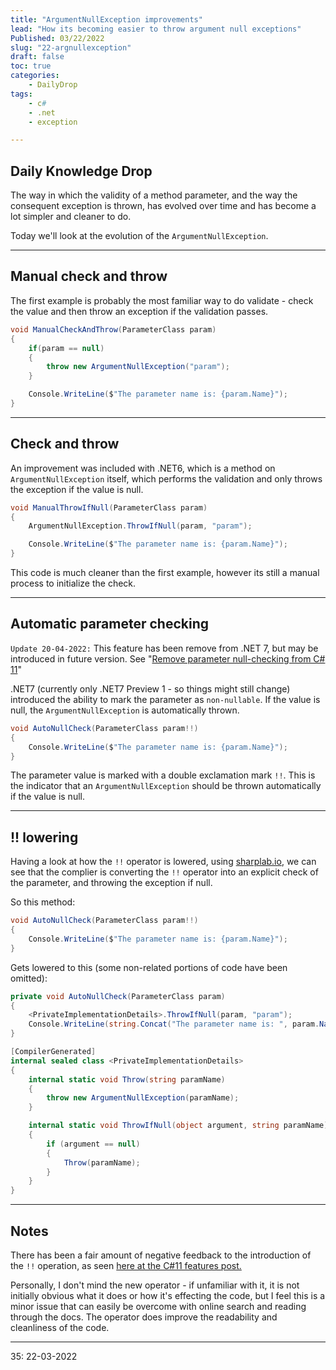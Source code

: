 ```yaml
---
title: "ArgumentNullException improvements"
lead: "How its becoming easier to throw argument null exceptions"
Published: 03/22/2022
slug: "22-argnullexception"
draft: false
toc: true
categories:
    - DailyDrop
tags:
    - c#
    - .net
    - exception

---
```


## Daily Knowledge Drop

The way in which the validity of a method parameter, and the way the consequent exception is thrown, has evolved over time and has become a lot simpler and cleaner to do.

Today we'll look at the evolution of the `ArgumentNullException`.

---

## Manual check and throw

The first example is probably the most familiar way to do validate - check the value and then throw an exception if the validation passes.

``` csharp
void ManualCheckAndThrow(ParameterClass param)
{
    if(param == null)
    {
        throw new ArgumentNullException("param");
    }

    Console.WriteLine($"The parameter name is: {param.Name}");
}
```

---

## Check and throw

An improvement was included with .NET6, which is a method on `ArgumentNullException` itself, which performs the validation and only throws the exception if the value is null.

``` csharp
void ManualThrowIfNull(ParameterClass param)
{
    ArgumentNullException.ThrowIfNull(param, "param");

    Console.WriteLine($"The parameter name is: {param.Name}");
}
```

This code is much cleaner than the first example, however its still a manual process to initialize the check.

---

## Automatic parameter checking

`Update 20-04-2022:` This feature has been remove from .NET 7, but may be introduced in future version. See "[Remove parameter null-checking from C# 11](https://devblogs.microsoft.com/dotnet/csharp-11-preview-updates/#remove-parameter-null-checking-from-c-11)"  

.NET7 (currently only .NET7 Preview 1 - so things might still change) introduced the ability to mark the parameter as `non-nullable`. If the value is null, the `ArgumentNullException` is automatically thrown.

``` csharp
void AutoNullCheck(ParameterClass param!!)
{
    Console.WriteLine($"The parameter name is: {param.Name}");
}
```

The parameter value is marked with a double exclamation mark `!!`. This is the indicator that an `ArgumentNullException` should be thrown automatically if the value is null.

---

## !! lowering

Having a look at how the `!!` operator is lowered, using [sharplab.io](https://sharplab.io), we can see that the complier is converting the `!!` operator into an explicit check of the parameter, and throwing the exception if null.

So this method:

``` csharp
void AutoNullCheck(ParameterClass param!!)
{
    Console.WriteLine($"The parameter name is: {param.Name}");
}
```

Gets lowered to this (some non-related portions of code have been omitted):

``` csharp
private void AutoNullCheck(ParameterClass param)
{
    <PrivateImplementationDetails>.ThrowIfNull(param, "param");
    Console.WriteLine(string.Concat("The parameter name is: ", param.Name));
}

[CompilerGenerated]
internal sealed class <PrivateImplementationDetails>
{
    internal static void Throw(string paramName)
    {
        throw new ArgumentNullException(paramName);
    }

    internal static void ThrowIfNull(object argument, string paramName)
    {
        if (argument == null)
        {
            Throw(paramName);
        }
    }
}
```

---

## Notes

There has been a fair amount of negative feedback to the introduction of the `!!` operation, as seen [here at the C#11 features post.](https://devblogs.microsoft.com/dotnet/early-peek-at-csharp-11-features/)

Personally, I don't mind the new operator - if unfamiliar with it, it is not initially obvious what it does or how it's effecting the code, but I feel this is a minor issue that can easily be overcome with online search and reading through the docs. The operator does improve the readability and cleanliness of the code.


---

<?# DailyDrop ?>35: 22-03-2022<?#/ DailyDrop ?>

